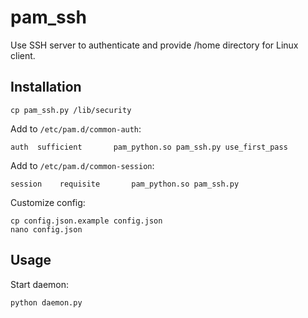 pam_ssh
=======

Use SSH server to authenticate and provide /home directory for Linux client.

Installation
----------

```
cp pam_ssh.py /lib/security
```

Add to `/etc/pam.d/common-auth`:

```
auth  sufficient       pam_python.so pam_ssh.py use_first_pass
```

Add to `/etc/pam.d/common-session`:

```
session    requisite       pam_python.so pam_ssh.py
```

Customize config:

```
cp config.json.example config.json
nano config.json
```

Usage
----------

Start daemon:

```
python daemon.py
```